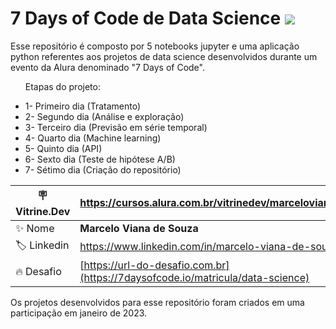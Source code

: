 <h1>7 Days of Code de Data Science <img src="https://7daysofcode.io/assets/img/background-7days.1662756777.svg#vitrinedev"> </h1> 


<p>Esse repositório é composto por 5 notebooks jupyter e uma aplicação python referentes aos projetos de data science desenvolvidos durante um evento da Alura denominado "7 Days of Code".</p>

<ul>
  <p>Etapas do projeto:</p>
  <li>1- Primeiro dia (Tratamento)</li>
  <li>2- Segundo dia (Análise e exploração)</li>
  <li>3- Terceiro dia (Previsão em série temporal)</li>
  <li>4- Quarto dia (Machine learning)</li>
  <li>5- Quinto dia (API)</li>
  <li>6- Sexto dia (Teste de hipótese A/B)</li>
  <li>7- Sétimo dia (Criação do repositório)</li>
</ul>



| :placard: Vitrine.Dev |https://cursos.alura.com.br/vitrinedev/marceloviana1991|
| -------------  | --- |
| :sparkles: Nome        | **Marcelo Viana de Souza**
| :label: Linkedin | https://www.linkedin.com/in/marcelo-viana-de-souza/
| :fire: Desafio     | [https://url-do-desafio.com.br](https://7daysofcode.io/matricula/data-science)


<p>Os projetos desenvolvidos para esse repositório foram criados em uma participação em janeiro de 2023.</p>



